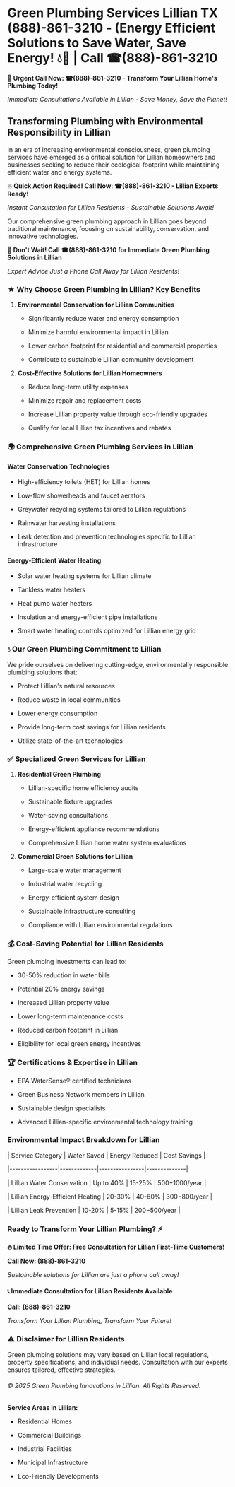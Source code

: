 # Green Plumbing Services Lillian TX (888)-861-3210 - (Energy Efficient Solutions to Save Water, Save Energy! 💧🌿 | Call ☎(888)-861-3210

🚨 **Urgent Call Now: ☎(888)-861-3210 - Transform Your Lillian Home's Plumbing Today!**
*Immediate Consultations Available in Lillian - Save Money, Save the Planet!*

## Transforming Plumbing with Environmental Responsibility in Lillian

In an era of increasing environmental consciousness, green plumbing services have emerged as a critical solution for Lillian homeowners and businesses seeking to reduce their ecological footprint while maintaining efficient water and energy systems. 

🔥 **Quick Action Required! Call Now: ☎(888)-861-3210 - Lillian Experts Ready!**
*Instant Consultation for Lillian Residents - Sustainable Solutions Await!*

Our comprehensive green plumbing approach in Lillian goes beyond traditional maintenance, focusing on sustainability, conservation, and innovative technologies.

🚨 **Don't Wait! Call ☎(888)-861-3210 for Immediate Green Plumbing Solutions in Lillian**
*Expert Advice Just a Phone Call Away for Lillian Residents!*

### ★ Why Choose Green Plumbing in Lillian? Key Benefits

1. **Environmental Conservation for Lillian Communities** 
   - Significantly reduce water and energy consumption
   - Minimize harmful environmental impact in Lillian
   - Lower carbon footprint for residential and commercial properties
   - Contribute to sustainable Lillian community development

2. **Cost-Effective Solutions for Lillian Homeowners** 
   - Reduce long-term utility expenses
   - Minimize repair and replacement costs
   - Increase Lillian property value through eco-friendly upgrades
   - Qualify for local Lillian tax incentives and rebates

### 🌍 Comprehensive Green Plumbing Services in Lillian

#### Water Conservation Technologies
- High-efficiency toilets (HET) for Lillian homes
- Low-flow showerheads and faucet aerators
- Greywater recycling systems tailored to Lillian regulations
- Rainwater harvesting installations
- Leak detection and prevention technologies specific to Lillian infrastructure

#### Energy-Efficient Water Heating
- Solar water heating systems for Lillian climate
- Tankless water heaters
- Heat pump water heaters
- Insulation and energy-efficient pipe installations
- Smart water heating controls optimized for Lillian energy grid

### 💧 Our Green Plumbing Commitment to Lillian

We pride ourselves on delivering cutting-edge, environmentally responsible plumbing solutions that:
- Protect Lillian's natural resources
- Reduce waste in local communities
- Lower energy consumption
- Provide long-term cost savings for Lillian residents
- Utilize state-of-the-art technologies

### ✅ Specialized Green Services for Lillian

1. **Residential Green Plumbing**
   - Lillian-specific home efficiency audits
   - Sustainable fixture upgrades
   - Water-saving consultations
   - Energy-efficient appliance recommendations
   - Comprehensive Lillian home water system evaluations

2. **Commercial Green Solutions for Lillian**
   - Large-scale water management
   - Industrial water recycling
   - Energy-efficient system design
   - Sustainable infrastructure consulting
   - Compliance with Lillian environmental regulations

### 💰 Cost-Saving Potential for Lillian Residents

Green plumbing investments can lead to:
- 30-50% reduction in water bills
- Potential 20% energy savings
- Increased Lillian property value
- Lower long-term maintenance costs
- Reduced carbon footprint in Lillian
- Eligibility for local green energy incentives

### 🏆 Certifications & Expertise in Lillian

- EPA WaterSense® certified technicians
- Green Business Network members in Lillian
- Sustainable design specialists
- Advanced Lillian-specific environmental technology training

### Environmental Impact Breakdown for Lillian

| Service Category | Water Saved | Energy Reduced | Cost Savings |
|-----------------|-------------|----------------|--------------|
| Lillian Water Conservation | Up to 40% | 15-25% | $500-$1000/year |
| Lillian Energy-Efficient Heating | 20-30% | 40-60% | $300-$800/year |
| Lillian Leak Prevention | 10-20% | 5-15% | $200-$500/year |

### Ready to Transform Your Lillian Plumbing? ⚡

**🔥 Limited Time Offer: Free Consultation for Lillian First-Time Customers!**

**Call Now: (888)-861-3210**
*Sustainable solutions for Lillian are just a phone call away!*

#### 📞 Immediate Consultation for Lillian Residents Available

**Call: (888)-861-3210**
*Transform Your Lillian Plumbing, Transform Your Future!*

### ⚠️ Disclaimer for Lillian Residents

Green plumbing solutions may vary based on Lillian local regulations, property specifications, and individual needs. Consultation with our experts ensures tailored, effective strategies.

###### © 2025 Green Plumbing Innovations in Lillian. All Rights Reserved.

**Service Areas in Lillian:** 
- Residential Homes
- Commercial Buildings
- Industrial Facilities
- Municipal Infrastructure
- Eco-Friendly Developments